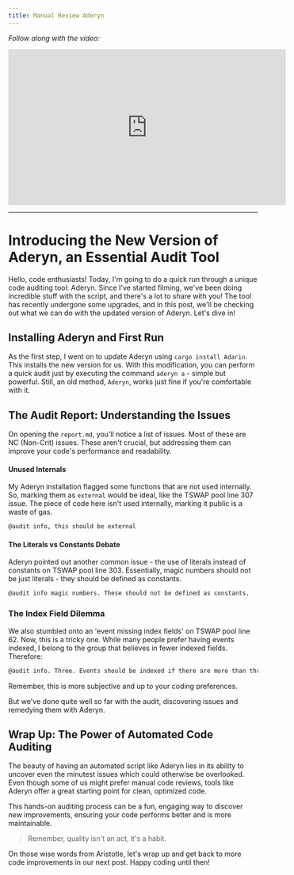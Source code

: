 ```yaml
---
title: Manual Review Aderyn
---
```


_Follow along with the video:_

<iframe width="560" height="315" src="https://www.youtube.com/embed/PiA6B_W9jbE?si=eFwQgFUrj4EaE6fz" title="YouTube video player" frameborder="0" allow="accelerometer; autoplay; clipboard-write; encrypted-media; gyroscope; picture-in-picture; web-share" allowfullscreen></iframe>

---

# Introducing the New Version of Aderyn, an Essential Audit Tool

Hello, code enthusiasts! Today, I'm going to do a quick run through a unique code auditing tool: Aderyn. Since I've started filming, we've been doing incredible stuff with the script, and there's a lot to share with you! The tool has recently undergone some upgrades, and in this post, we'll be checking out what we can do with the updated version of Aderyn. Let's dive in!

## Installing Aderyn and First Run

As the first step, I went on to update Aderyn using `cargo install Adarin`. This installs the new version for us. With this modification, you can perform a quick audit just by executing the command `aderyn a` - simple but powerful. Still, an old method, `Aderyn`, works just fine if you're comfortable with it.

## The Audit Report: Understanding the Issues

On opening the `report.md`, you'll notice a list of issues. Most of these are NC (Non-Crit) issues. These aren't crucial, but addressing them can improve your code's performance and readability.

#### Unused Internals

My Aderyn installation flagged some functions that are not used internally. So, marking them as `external` would be ideal, like the TSWAP pool line 307 issue. The piece of code here isn't used internally, marking it public is a waste of gas.

```bash
@audit info, this should be external
```

#### The Literals vs Constants Debate

Aderyn pointed out another common issue - the use of literals instead of constants on TSWAP pool line 303. Essentially, magic numbers should not be just literals - they should be defined as constants.

```bash
@audit info magic numbers. These should not be defined as constants.
```

### The Index Field Dilemma

We also stumbled onto an 'event missing index fields' on TSWAP pool line 62. Now, this is a tricky one. While many people prefer having events indexed, I belong to the group that believes in fewer indexed fields. Therefore:

```bash
@audit info. Three. Events should be indexed if there are more than three params.
```

Remember, this is more subjective and up to your coding preferences.

But we've done quite well so far with the audit, discovering issues and remedying them with Aderyn.

## Wrap Up: The Power of Automated Code Auditing

The beauty of having an automated script like Aderyn lies in its ability to uncover even the minutest issues which could otherwise be overlooked. Even though some of us might prefer manual code reviews, tools like Aderyn offer a great starting point for clean, optimized code.

This hands-on auditing process can be a fun, engaging way to discover new improvements, ensuring your code performs better and is more maintainable.

> Remember, quality isn't an act, it's a habit.

On those wise words from Aristotle, let's wrap up and get back to more code improvements in our next post. Happy coding until then!
